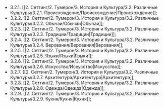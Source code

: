 - 3.2.1. [[2. Сеттинг/2. Тумерон/3. История и Культура/3.2. Различные Культуры/3.2.1. Происхождение/Происхождение|Происхождение]];
- 3.2.2. [[2. Сеттинг/2. Тумерон/3. История и Культура/3.2. Различные Культуры/3.2.2. Обычаи/Обычаи|Обычаи]];
- 3.2.3. [[2. Сеттинг/2. Тумерон/3. История и Культура/3.2. Различные Культуры/3.2.3. Традиции/Традиции|Традиции]];
- 3.2.4. [[2. Сеттинг/2. Тумерон/3. История и Культура/3.2. Различные Культуры/3.2.4. Верования/Верования|Верования]];
- 3.2.5. [[2. Сеттинг/2. Тумерон/3. История и Культура/3.2. Различные Культуры/3.2.5. Языки/Языки|Языки]];
- 3.2.6. [[2. Сеттинг/2. Тумерон/3. История и Культура/3.2. Различные Культуры/3.2.6. Искусство/Искусство|Искусство]];
- 3.2.7. [[2. Сеттинг/2. Тумерон/3. История и Культура/3.2. Различные Культуры/3.2.7. Архитектура/Архитектура|Архитектура]];
- 3.2.8. [[2. Сеттинг/2. Тумерон/3. История и Культура/3.2. Различные Культуры/3.2.8. Одежда/Одежда|Одежда]];
- 3.2.9. [[2. Сеттинг/2. Тумерон/3. История и Культура/3.2. Различные Культуры/3.2.9. Кухня/Кухня|Кухня]];
